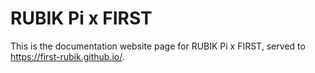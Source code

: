 # RUBIK Pi x FIRST

This is the documentation website page for RUBIK Pi x FIRST, served to https://first-rubik.github.io/.
